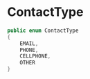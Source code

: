 # ContactType

```csharp
public enum ContactType
{
    EMAIL,
    PHONE,
    CELLPHONE,
    OTHER
}
```
